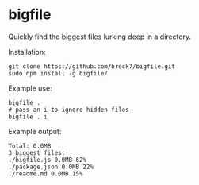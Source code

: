 bigfile
=======

Quickly find the biggest files lurking deep in a directory.

Installation:

    git clone https://github.com/breck7/bigfile.git
    sudo npm install -g bigfile/

Example use:

    bigfile .
    # pass an i to ignore hidden files
    bigfile . i

Example output:

    Total: 0.0MB
    3 biggest files:
    ./bigfile.js 0.0MB 62%
    ./package.json 0.0MB 22%
    ./readme.md 0.0MB 15%

